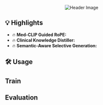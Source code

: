 <div id="top" align="center">
<p align="center">
    <img src="https://capsule-render.vercel.app/api?type=waving&height=300&color=gradient&text=ClinKD:%20Cross-Modal%20Clinical%20Knowledge%20Distiller%20For%20Multi-Task%20Medical%20Images&reversal=false&fontSize=20&textBg=false&fontAlignY=42" alt="Header Image">
  </a>
</p>
</div>

## 💡 Highlights <a name="highlight"></a>
- 🔥 **Med-CLIP Guided RoPE:**
- 🔥 **Clinical Knowledge Distiller:**
- 🔥 **Semantic-Aware Selective Generation:**


## 🛠️ Usage



## Train


## Evaluation 
